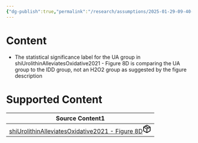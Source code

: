 ```yaml
---
{"dg-publish":true,"permalink":"/research/assumptions/2025-01-29-09-40-51/","updated":"2025-01-29T09:40:51-05:00"}
---
```


# Content
- The statistical significance label for the UA group in shiUrolithinAlleviatesOxidative2021 - Figure 8D is comparing the UA group to the IDD group, not an H2O2 group as suggested by the figure description
# Supported Content
<div><table class="dataview table-view-table"><thead class="table-view-thead"><tr class="table-view-tr-header"><th class="table-view-th"><span>Source Content</span><span class="dataview small-text">1</span></th></tr></thead><tbody class="table-view-tbody"><tr><td><span><a data-tooltip-position="top" aria-label="Research/Source Content/shiUrolithinAlleviatesOxidative2021 - Figure 8D.md" data-href="Research/Source Content/shiUrolithinAlleviatesOxidative2021 - Figure 8D.md" href="Research/Source Content/shiUrolithinAlleviatesOxidative2021 - Figure 8D.md" class="internal-link" target="_blank" rel="noopener nofollow" fileclass-name="Research Links">shiUrolithinAlleviatesOxidative2021 - Figure 8D</a><a class="metadata-menu fileclass-icon"><svg xmlns="http://www.w3.org/2000/svg" width="24" height="24" viewBox="0 0 24 24" fill="none" stroke="currentColor" stroke-width="2" stroke-linecap="round" stroke-linejoin="round" class="svg-icon lucide-package"><path d="m7.5 4.27 9 5.15"></path><path d="M21 8a2 2 0 0 0-1-1.73l-7-4a2 2 0 0 0-2 0l-7 4A2 2 0 0 0 3 8v8a2 2 0 0 0 1 1.73l7 4a2 2 0 0 0 2 0l7-4A2 2 0 0 0 21 16Z"></path><path d="m3.3 7 8.7 5 8.7-5"></path><path d="M12 22V12"></path></svg></a></span></td></tr></tbody></table></div>

